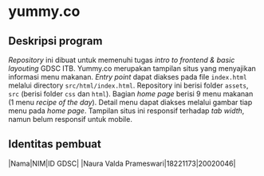# yummy.co

## Deskripsi program
_Repository_ ini dibuat untuk memenuhi tugas _intro to frontend & basic layouting_ GDSC ITB. Yummy.co merupakan tampilan situs yang menyajikan informasi menu makanan.  _Entry point_ dapat diakses pada file `index.html` melalui directory `src/html/index.html`. Repository ini berisi folder `assets`, `src` (berisi folder `css` dan `html`). Bagian _home page_ berisi 9 menu makanan (1 menu _recipe of the day_). Detail menu dapat diakses melalui gambar tiap menu pada _home page_. Tampilan situs ini responsif terhadap _tab width_, namun belum responsif untuk mobile.

## Identitas pembuat
|Nama|NIM|ID GDSC|
|Naura Valda Prameswari|18221173|20020046|